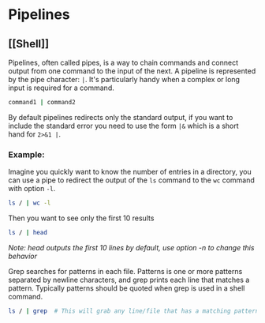 # Pipelines
[[Shell]]
---

Pipelines, often called pipes, is a way to chain commands and connect output from one command to the input of the next. A pipeline is represented by the pipe character: `|`. It's particularly handy when a complex or long input is required for a command.

```bash
command1 | command2
```

By default pipelines redirects only the standard output, if you want to include the standard error you need to use the form `|&` which is a short hand for `2>&1 |`.

### Example:

Imagine you quickly want to know the number of entries in a directory, you can use a pipe to redirect the output of the `ls` command to the `wc` command with option `-l`.

```bash
ls / | wc -l
```

Then you want to see only the first 10 results

```bash
ls / | head
```

_Note: head outputs the first 10 lines by default, use option -n to change this behavior_

Grep searches for patterns in each file. Patterns is one or more patterns separated by newline characters, and grep prints each line that matches a pattern. Typically patterns should be quoted when grep is used in a shell command.

```bash
ls / | grep  # This will grab any line/file that has a matching pattern in it
```